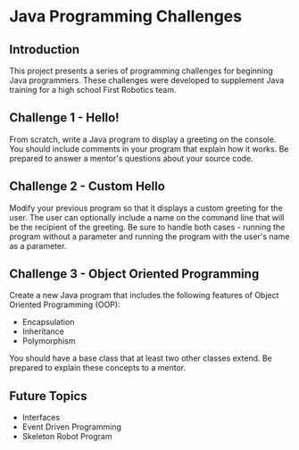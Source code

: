 # Java Programming Challenges

## Introduction
This project presents a series of programming challenges for beginning Java programmers.
These challenges were developed to supplement Java training for a high school First Robotics team.

## Challenge 1 - Hello!
From scratch, write a Java program to display a greeting on the console. You should include comments in your program that explain how it works. Be prepared to answer a mentor's questions about your source code.

## Challenge 2 - Custom Hello
Modify your previous program so that it displays a custom greeting for the user. The user can optionally include a name on the command line that will be the recipient of the greeting. Be sure to handle both cases - running the program without a parameter and running the program with the user's name as a parameter.

## Challenge 3 - Object Oriented Programming
Create a new Java program that includes the following features of Object Oriented Programming (OOP):
* Encapsulation
* Inheritance
* Polymorphism

You should have a base class that at least two other classes extend. Be prepared to explain these concepts to a mentor.

## Future Topics
* Interfaces
* Event Driven Programming
* Skeleton Robot Program
